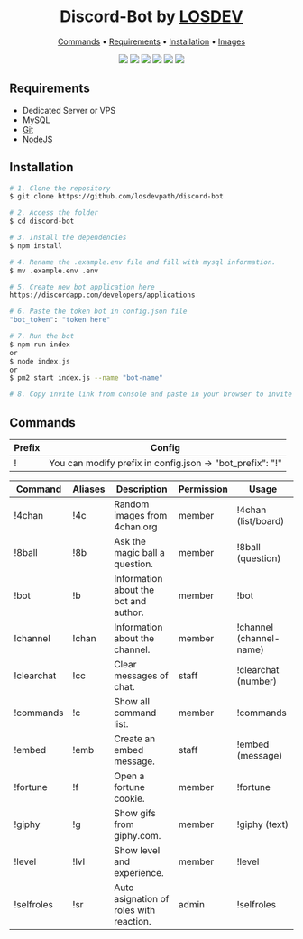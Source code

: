 <h1 align="center">
  Discord-Bot by <a href="https://losdev.es" target="_blank">LOSDEV</a>
</h1>
<p align="center">
  <a href="#commands">Commands</a> •
  <a href="#requirements">Requirements</a> •
  <a href="#installation">Installation</a> •
  <a href="#images">Images</a>
</p>
<p align="center">
  <img src="https://img.shields.io/discord/424697508103716865.svg?colorB=%237289da&label=Discord&logo=Discord&logoColor=%23ffffff&style=flat">
  <a href="https://discord.gg/d2fxfwk"><img src="https://img.shields.io/github/downloads/losdevpath/discord-bot/total.svg?style=flat"></a>
  <a href="#_"><img src="https://img.shields.io/github/license/losdevpath/discord-bot.svg?style=flat"></a>
  <a href="#_"><img src="https://img.shields.io/github/last-commit/losdevpath/discord-bot.svg?style=flat"></a>
  <a href="#_"><img src="https://img.shields.io/github/stars/losdevpath/discord-bot.svg?style=flat"></a>
  <a href="#_"><img src="https://img.shields.io/github/watchers/losdevpath/discord-bot.svg?style=flat"></a>
</p>

## Requirements
- Dedicated Server or VPS
- MySQL
- [Git](https://git-scm.com)
- [NodeJS](https://nodejs.org/es/)

## Installation
```bash
# 1. Clone the repository
$ git clone https://github.com/losdevpath/discord-bot

# 2. Access the folder
$ cd discord-bot

# 3. Install the dependencies
$ npm install

# 4. Rename the .example.env file and fill with mysql information.
$ mv .example.env .env

# 5. Create new bot application here
https://discordapp.com/developers/applications

# 6. Paste the token bot in config.json file
"bot_token": "token here"

# 7. Run the bot
$ npm run index
or
$ node index.js
or
$ pm2 start index.js --name "bot-name"

# 8. Copy invite link from console and paste in your browser to invite the bot to your server.
```
## Commands
| Prefix | Config |
| ------ | ------ | 
| ! | You can modify prefix in config.json -> "bot_prefix": "!" |

| Command | Aliases | Description | Permission | Usage
| ------ | ------ | ------ | ------ | ------ |
| !4chan | !4c | Random images from 4chan.org | member | !4chan (list/board) |
| !8ball | !8b | Ask the magic ball a question. | member | !8ball (question) |
| !bot | !b | Information about the bot and author. | member | !bot |
| !channel | !chan | Information about the channel. | member | !channel (channel-name) |
| !clearchat | !cc | Clear messages of chat. | staff | !clearchat (number) |
| !commands | !c | Show all command list. | member |  !commands |
| !embed | !emb | Create an embed message. | staff |  !embed (message) |
| !fortune | !f | Open a fortune cookie. | member |  !fortune |
| !giphy | !g | Show gifs from giphy.com. | member |  !giphy (text) |
| !level | !lvl | Show level and experience. | member |  !level |
| !selfroles | !sr | Auto asignation of roles with reaction. | admin |  !selfroles |
